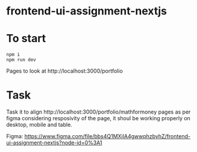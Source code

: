 # frontend-ui-assignment-nextjs

# To start
```
npm i
npm run dev
```

Pages to look at 
http://localhost:3000/portfolio

# Task
Task it to align http://localhost:3000/portfolio/mathformoney pages as per figma considering resposivity of the page, it shoul be working properly on desktop, mobile and table.

Figma: https://www.figma.com/file/bbs4Q1MXjIA4gwwphzbyhZ/frontend-ui-assignment-nextjs?node-id=0%3A1
